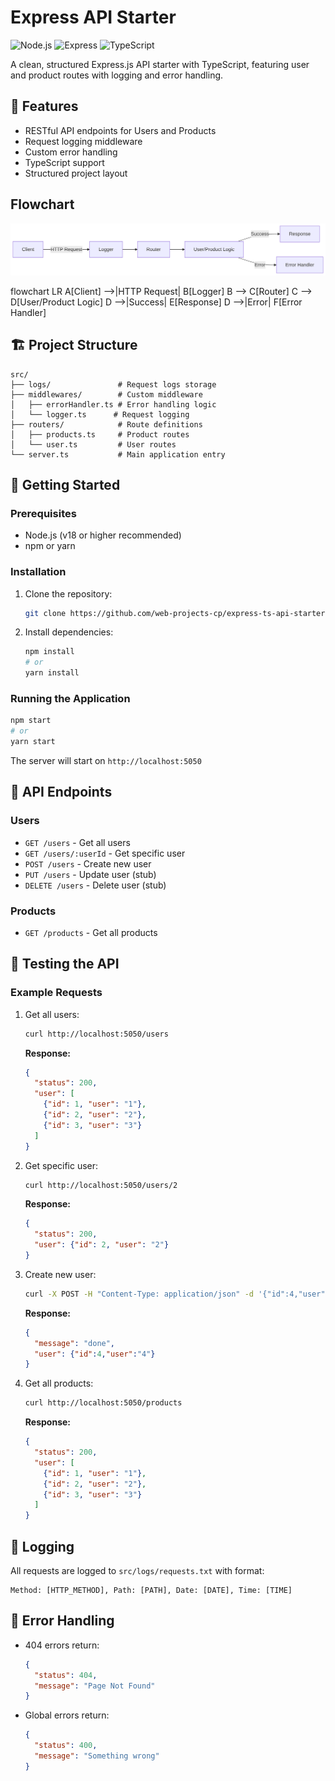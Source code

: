 # Express API Starter

![Node.js](https://img.shields.io/badge/Node.js-18.x-green)
![Express](https://img.shields.io/badge/Express-4.x-lightgrey)
![TypeScript](https://img.shields.io/badge/TypeScript-5.x-blue)

A clean, structured Express.js API starter with TypeScript, featuring user and product routes with logging and error handling.

## 📌 Features

- RESTful API endpoints for Users and Products
- Request logging middleware
- Custom error handling
- TypeScript support
- Structured project layout

## Flowchart
![Flowchart](https://github.com/web-projects-cp/express-ts-api-starter/blob/main/flowchart1.png)

flowchart LR
    A[Client] -->|HTTP Request| B[Logger]
    B --> C[Router]
    C --> D[User/Product Logic]
    D -->|Success| E[Response]
    D -->|Error| F[Error Handler]

## 🏗️ Project Structure

```
src/
├── logs/               # Request logs storage
├── middlewares/        # Custom middleware
│   ├── errorHandler.ts # Error handling logic
│   └── logger.ts      # Request logging
├── routers/            # Route definitions
│   ├── products.ts     # Product routes
│   └── user.ts         # User routes
└── server.ts           # Main application entry
```

## 🚀 Getting Started

### Prerequisites
- Node.js (v18 or higher recommended)
- npm or yarn

### Installation
1. Clone the repository:
   ```bash
   git clone https://github.com/web-projects-cp/express-ts-api-starter.git
   ```
2. Install dependencies:
   ```bash
   npm install
   # or
   yarn install
   ```

### Running the Application
```bash
npm start
# or
yarn start
```
The server will start on `http://localhost:5050`

## 📡 API Endpoints

### Users
- `GET /users` - Get all users
- `GET /users/:userId` - Get specific user
- `POST /users` - Create new user
- `PUT /users` - Update user (stub)
- `DELETE /users` - Delete user (stub)

### Products
- `GET /products` - Get all products

## 🧪 Testing the API

### Example Requests

1. Get all users:
   ```bash
   curl http://localhost:5050/users
   ```
   **Response:**
   ```json
   {
     "status": 200,
     "user": [
       {"id": 1, "user": "1"},
       {"id": 2, "user": "2"},
       {"id": 3, "user": "3"}
     ]
   }
   ```

2. Get specific user:
   ```bash
   curl http://localhost:5050/users/2
   ```
   **Response:**
   ```json
   {
     "status": 200,
     "user": {"id": 2, "user": "2"}
   }
   ```

3. Create new user:
   ```bash
   curl -X POST -H "Content-Type: application/json" -d '{"id":4,"user":"4"}' http://localhost:5050/users
   ```
   **Response:**
   ```json
   {
     "message": "done",
     "user": {"id":4,"user":"4"}
   }
   ```

4. Get all products:
   ```bash
   curl http://localhost:5050/products
   ```
   **Response:**
   ```json
   {
     "status": 200,
     "user": [
       {"id": 1, "user": "1"},
       {"id": 2, "user": "2"},
       {"id": 3, "user": "3"}
     ]
   }
   ```

## 📝 Logging
All requests are logged to `src/logs/requests.txt` with format:
```
Method: [HTTP_METHOD], Path: [PATH], Date: [DATE], Time: [TIME]
```

## 🛑 Error Handling
- 404 errors return:
  ```json
  {
    "status": 404,
    "message": "Page Not Found"
  }
  ```
- Global errors return:
  ```json
  {
    "status": 400,
    "message": "Something wrong"
  }
  ```

